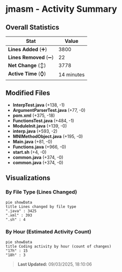 # jmasm - Activity Summary 

## Overall Statistics

| Stat                   | Value                                                             |
| ---------------------- | ----------------------------------------------------------------- |
| **Lines Added** (➕)   | 3800                                          |
| **Lines Removed** (➖) | 22                                        |
| **Net Change** (↕)    | 3778                |
| **Active Time** (⌚)   | 14 minutes |


## Modified Files
- **InterpTest.java** (+138, -1)
- **ArgumentParserTest.java** (+77, -0)
- **pom.xml** (+375, -18)
- **FunctionsTest.java** (+484, -1)
- **ModuleInit.java** (+139, -0)
- **interp.java** (+593, -2)
- **MNIMethodObject.java** (+195, -0)
- **Main.java** (+81, -0)
- **Functions.java** (+966, -0)
- **start.sh** (+4, -0)
- **common.java** (+374, -0)
- **common.java** (+374, -0)

## Visualizations

### By File Type (Lines Changed)

```mermaid
pie showData
title Lines changed by file type
".java" : 3425
".xml" : 393
".sh" : 4
```

### By Hour (Estimated Activity Count)

```mermaid
pie showData
title Coding activity by hour (count of changes)
"17h" : 15
"18h" : 3
```


> **Last Updated:** 09/03/2025, 18:10:06